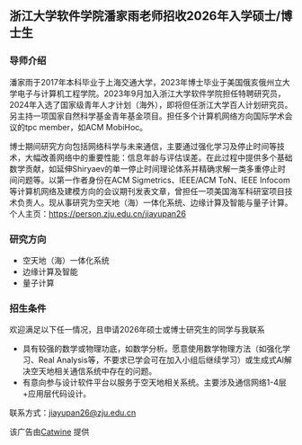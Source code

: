 ## 浙江大学软件学院潘家雨老师招收2026年入学硕士/博士生

### 导师介绍

潘家雨于2017年本科毕业于上海交通大学，2023年博士毕业于美国俄亥俄州立大学电子与计算机工程学院。2023年9月加入浙江大学软件学院担任特聘研究员，2024年入选了国家级青年人才计划（海外），即将但任浙江大学百人计划研究员。另主持一项国家自然科学基金青年基金项目。担任多个计算机网络方向国际学术会议的tpc member，如ACM MobiHoc。

博士期间研究方向包括网络科学与未来通信，主要通过强化学习及停止时间等技术，大幅改善网络中的重要性能：信息年龄与评估误差。在此过程中提供多个基础数学贡献，如延伸Shiryaev的单一停止时间理论体系并精确求解一类多重停止时间问题等。以第一作者身份在ACM Sigmetrics、IEEE/ACM ToN、IEEE Infocom等计算机网络及建模方向的会议期刊发表文章，曾担任一项美国海军科研室项目技术负责人。现从事研究为空天地（海）一体化系统、边缘计算及智能与量子计算。个人主页：https://person.zju.edu.cn/jiayupan26

### 研究方向
* 空天地（海）一体化系统
* 边缘计算及智能
* 量子计算

### 招生条件

欢迎满足以下任一情况，且申请2026年硕士或博士研究生的同学与我联系
* 具有较强的数学或物理功底，如数学分析。愿意使用数学物理方法（如强化学习、Real Analysis等，不要求已学会可在加入小组后继续学习）或生成式AI解决空天地相关通信系统中存在的问题。
* 有意向参与设计软件平台以服务于空天地相关系统。主要涉及通信网络1-4层+应用层代码设计。

联系方式：jiayupan26@zju.edu.cn

该广告由[Catwine](https://github.com/catwinee) 提供


